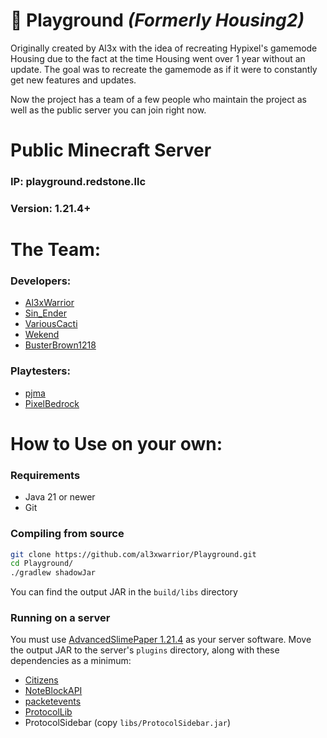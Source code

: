 # 🛝 Playground *(Formerly Housing2)*
Originally created by Al3x with the idea of recreating Hypixel's gamemode Housing due to the fact at the time Housing went over 1 year without an update. The goal was to recreate the gamemode as if it were to constantly get new features and updates.

Now the project has a team of a few people who maintain the project as well as the public server you can join right now.

# Public Minecraft Server
### IP: playground.redstone.llc
### Version: 1.21.4+

# The Team:
### Developers:
- [Al3xWarrior](https://github.com/al3xwarrior)
- [Sin_Ender](https://github.com/sinender)
- [VariousCacti](https://github.com/VariousCacti)
- [Wekend](https://github.com/Wekendd)
- [BusterBrown1218](https://github.com/BusterBrown1218)
### Playtesters:
- [pjma](https://github.com/npjma)
- [PixelBedrock](https://github.com/PixelBedrock)

# How to Use on your own:
### Requirements
- Java 21 or newer
- Git

### Compiling from source
```bash
git clone https://github.com/al3xwarrior/Playground.git
cd Playground/
./gradlew shadowJar
```
You can find the output JAR in the `build/libs` directory

### Running on a server
You must use [AdvancedSlimePaper 1.21.4](https://ci.infernalsuite.com/repository/download/AdvancedSlimePaper_Build/2762:id/output/asp-server.jar) as your server software.
Move the output JAR to the server's `plugins` directory, along with these dependencies as a minimum:
- [Citizens](https://ci.citizensnpcs.co/job/citizens2/)
- [NoteBlockAPI](https://modrinth.com/plugin/noteblockapi)
- [packetevents](https://modrinth.com/plugin/packetevents)
- [ProtocolLib](https://github.com/dmulloy2/ProtocolLib/releases)
- ProtocolSidebar (copy `libs/ProtocolSidebar.jar`)
